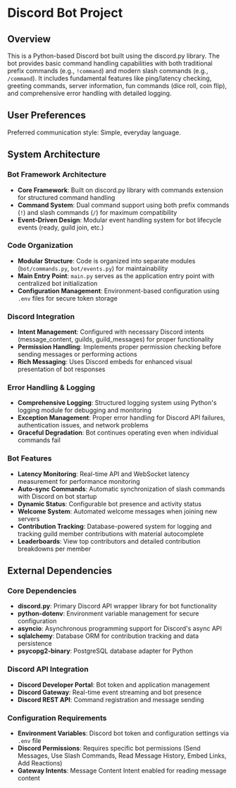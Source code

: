 # Discord Bot Project

## Overview

This is a Python-based Discord bot built using the discord.py library. The bot provides basic command handling capabilities with both traditional prefix commands (e.g., `!command`) and modern slash commands (e.g., `/command`). It includes fundamental features like ping/latency checking, greeting commands, server information, fun commands (dice roll, coin flip), and comprehensive error handling with detailed logging.

## User Preferences

Preferred communication style: Simple, everyday language.

## System Architecture

### Bot Framework Architecture
- **Core Framework**: Built on discord.py library with commands extension for structured command handling
- **Command System**: Dual command support using both prefix commands (`!`) and slash commands (`/`) for maximum compatibility
- **Event-Driven Design**: Modular event handling system for bot lifecycle events (ready, guild join, etc.)

### Code Organization
- **Modular Structure**: Code is organized into separate modules (`bot/commands.py`, `bot/events.py`) for maintainability
- **Main Entry Point**: `main.py` serves as the application entry point with centralized bot initialization
- **Configuration Management**: Environment-based configuration using `.env` files for secure token storage

### Discord Integration
- **Intent Management**: Configured with necessary Discord intents (message_content, guilds, guild_messages) for proper functionality
- **Permission Handling**: Implements proper permission checking before sending messages or performing actions
- **Rich Messaging**: Uses Discord embeds for enhanced visual presentation of bot responses

### Error Handling & Logging
- **Comprehensive Logging**: Structured logging system using Python's logging module for debugging and monitoring
- **Exception Management**: Proper error handling for Discord API failures, authentication issues, and network problems
- **Graceful Degradation**: Bot continues operating even when individual commands fail

### Bot Features
- **Latency Monitoring**: Real-time API and WebSocket latency measurement for performance monitoring
- **Auto-sync Commands**: Automatic synchronization of slash commands with Discord on bot startup
- **Dynamic Status**: Configurable bot presence and activity status
- **Welcome System**: Automated welcome messages when joining new servers
- **Contribution Tracking**: Database-powered system for logging and tracking guild member contributions with material autocomplete
- **Leaderboards**: View top contributors and detailed contribution breakdowns per member

## External Dependencies

### Core Dependencies
- **discord.py**: Primary Discord API wrapper library for bot functionality
- **python-dotenv**: Environment variable management for secure configuration
- **asyncio**: Asynchronous programming support for Discord's async API
- **sqlalchemy**: Database ORM for contribution tracking and data persistence
- **psycopg2-binary**: PostgreSQL database adapter for Python

### Discord API Integration
- **Discord Developer Portal**: Bot token and application management
- **Discord Gateway**: Real-time event streaming and bot presence
- **Discord REST API**: Command registration and message sending

### Configuration Requirements
- **Environment Variables**: Discord bot token and configuration settings via `.env` file
- **Discord Permissions**: Requires specific bot permissions (Send Messages, Use Slash Commands, Read Message History, Embed Links, Add Reactions)
- **Gateway Intents**: Message Content Intent enabled for reading message content